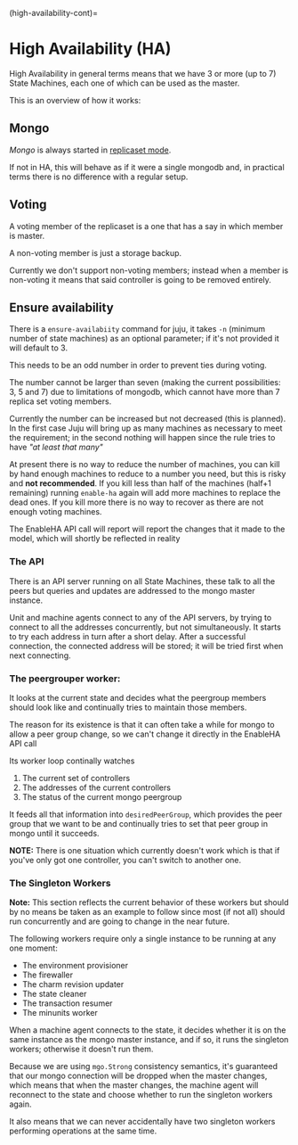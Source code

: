 (high-availability-cont)=
# High Availability (HA)

High Availability in general terms means that we have 3 or more (up to 7)
State Machines, each one of which can be used as the master.

This is an overview of how it works:

## Mongo
_Mongo_ is always started in [replicaset mode](http://docs.mongodb.org/manual/replication/).

 If not in HA, this will behave as if it were a single mongodb and, in practical
terms there is no difference with a regular setup.

## Voting

A voting member of the replicaset is a one that has a say in which member is master.

A non-voting member is just a storage backup.

Currently we don't support non-voting members; instead when a member is non-voting it
means that said controller is going to be removed entirely.

## Ensure availability

There is a `ensure-availabiity` command for juju, it takes `-n` (minimum number
 of state machines) as an optional parameter; if it's not provided it will
default to 3.

 This needs to be an odd number in order to prevent ties during voting.

 The number cannot be larger than seven (making the current possibilities: 3,
5 and 7) due to limitations of mongodb, which cannot have more than 7
replica set voting members.

 Currently the number can be increased but not decreased (this is planned).
In the first case Juju will bring up as many machines as necessary to meet the
requirement; in the second nothing will happen since the rule tries to have
_"at least that many"_

 At present there is no way to reduce the number of machines, you can kill by
hand enough machines to reduce to a number you need, but this is risky and
**not recommended**. If you kill less than half of the machines (half+1
remaining) running `enable-ha` again will add more machines to
replace the dead ones. If you kill more there is no way to recover as there
are not enough voting machines.

 The EnableHA API call will report will report the changes that it
made to the model, which will shortly be reflected in reality
### The API

 There is an API server running on all State Machines, these talk to all
the peers but queries and updates are addressed to the mongo master instance.

 Unit and machine agents connect to any of the API servers, by trying to connect
to all the addresses concurrently, but not simultaneously. It starts to try each
address in turn after a short delay. After a successful connection, the
connected address will be stored; it will be tried first when next connecting.

### The peergrouper worker:

 It looks at the current state and decides what the peergroup members should
look like and continually tries to maintain those members.

 The reason for its existence is that it can often take a while for mongo to
allow a peer group change, so we can't change it directly in the
EnableHA API call

 Its worker loop continally watches

 1. The current set of controllers
 2. The addresses of the current controllers
 3. The status of the current mongo peergroup

It feeds all that information into `desiredPeerGroup`, which provides the peer
group that we want to be and continually tries to set that peer group in mongo
until it succeeds.

**NOTE:** There is one situation which currently doesn't work which is
that if you've only got one controller, you can't switch to another one.

### The Singleton Workers

**Note:** This section reflects the current behavior of these workers but
should by no means be taken as an example to follow since most (if not all)
should run concurrently and are going to change in the near future.

The following workers require only a single instance to be running
at any one moment:

 * The environment provisioner
 * The firewaller
 * The charm revision updater
 * The state cleaner
 * The transaction resumer
 * The minunits worker

When a machine agent connects to the state, it decides whether
it is on the same instance as the mongo master instance, and
if so, it runs the singleton workers; otherwise it doesn't run them.

Because we are using `mgo.Strong` consistency semantics,
it's guaranteed that our mongo connection will be dropped
when the master changes, which means that when the
master changes, the machine agent will reconnect to the
state and choose whether to run the singleton workers again.

It also means that we can never accidentally have two
singleton workers performing operations at the same time.
